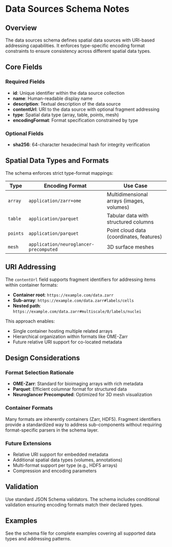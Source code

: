 # Data Sources Schema Notes

## Overview

The data sources schema defines spatial data sources with URI-based addressing capabilities. It enforces type-specific encoding format constraints to ensure consistency across different spatial data types.

## Core Fields

### Required Fields
- **id**: Unique identifier within the data source collection
- **name**: Human-readable display name
- **description**: Textual description of the data source
- **contentUrl**: URI to the data source with optional fragment addressing
- **type**: Spatial data type (array, table, points, mesh)
- **encodingFormat**: Format specification constrained by type

### Optional Fields
- **sha256**: 64-character hexadecimal hash for integrity verification

## Spatial Data Types and Formats

The schema enforces strict type-format mappings:

| Type | Encoding Format | Use Case |
|------|----------------|----------|
| `array` | `application/zarr+ome` | Multidimensional arrays (images, volumes) |
| `table` | `application/parquet` | Tabular data with structured columns |
| `points` | `application/parquet` | Point cloud data (coordinates, features) |
| `mesh` | `application/neuroglancer-precomputed` | 3D surface meshes |

## URI Addressing

The `contentUrl` field supports fragment identifiers for addressing items within container formats:

- **Container root**: `https://example.com/data.zarr`
- **Sub-array**: `https://example.com/data.zarr#labels/cells`
- **Nested path**: `https://example.com/data.zarr#multiscale/0/labels/nuclei`

This approach enables:
- Single container hosting multiple related arrays
- Hierarchical organization within formats like OME-Zarr
- Future relative URI support for co-located metadata

## Design Considerations

### Format Selection Rationale
- **OME-Zarr**: Standard for bioimaging arrays with rich metadata
- **Parquet**: Efficient columnar format for structured data
- **Neuroglancer Precomputed**: Optimized for 3D mesh visualization

### Container Formats
Many formats are inherently containers (Zarr, HDF5). Fragment identifiers provide a standardized way to address sub-components without requiring format-specific parsers in the schema layer.

### Future Extensions
- Relative URI support for embedded metadata
- Additional spatial data types (volumes, annotations)
- Multi-format support per type (e.g., HDF5 arrays)
- Compression and encoding parameters

## Validation

Use standard JSON Schema validators. The schema includes conditional validation ensuring encoding formats match their declared types.

## Examples

See the schema file for complete examples covering all supported data types and addressing patterns.